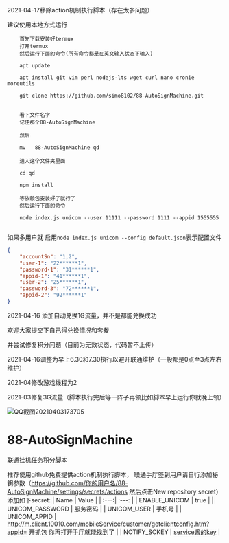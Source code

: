 2021-04-17移除action机制执行脚本（存在太多问题）


建议使用本地方式运行
```
	首先下载安装好termux
	打开termux
	然后运行下面的命令(所有命令都是在英文输入状态下输入)

	apt update

	apt install git vim perl nodejs-lts wget curl nano cronie moreutils

	git clone https://github.com/simo8102/88-AutoSignMachine.git


	看下文件名字
	记住那个88-AutoSignMachine

	然后

	mv   88-AutoSignMachine qd

	进入这个文件夹里面

	cd qd

	npm install

	等依赖包安装好了就行了
	然后运行下面的命令

	node index.js unicom --user 11111 --password 1111 --appid 1555555
	
```
如果多用户就
启用`node index.js unicom --config default.json`表示配置文件
```json
{
    "accountSn": "1,2",
    "user-1": "22******1",
    "password-1": "31******1",
    "appid-1": "41******1",
    "user-2": "25******1",
    "password-3": "72******1",
    "appid-2": "92******1"
}
```
2021-04-16 添加自动兑换1G流量，并不是都能兑换成功

欢迎大家提交下自己得兑换情况和套餐

并尝试修复积分问题（目前为无效状态，代码暂不上传）

2021-04-16调整为早上6.30和7.30执行以避开联通维护（一般都是0点至3点左右维护）


2021-04修改游戏线程为2


2021-03修复3G流量（脚本执行完后等一阵子再领比如脚本早上运行你就晚上领）

![QQ截图20210403173705](https://user-images.githubusercontent.com/45913291/113474571-41d52580-94a3-11eb-921b-16e21bac7455.png)



# 88-AutoSignMachine

 联通挂机任务积分脚本
 
推荐使用github免费提供action机制执行脚本， 联通手厅签到用户请自行添加秘钥参数（https://github.com/你的用户名/88-AutoSignMachine/settings/secrets/actions 然后点击New repository secret）
添加如下secret:
| Name | Value | 
| :---:| :---: |
| ENABLE_UNICOM | true |
| UNICOM_PASSWORD | 服务密码 |
| UNICOM_USER | 手机号 |
| UNICOM_APPID | http://m.client.10010.com/mobileService/customer/getclientconfig.htm?appId= 开抓包 你再打开手厅就能找到了 |
| NOTIFY_SCKEY | [service酱的key](http://sc.ftqq.com/?c=code) |
